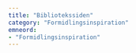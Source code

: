 ```yaml
---
title: "Bibliotekssiden"
category: "Formidlingsinspiration"
emneord:
- "Formidlingsinspiration"
---
```

